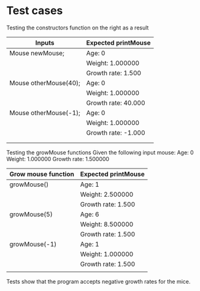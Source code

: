 # Test cases

Testing the constructors
function on the right as a result

| Inputs                                     | Expected printMouse                               |
| ------                                     | ----------------------                            |
| Mouse newMouse;                            | Age:         0                                    |
|                                            | Weight:      1.000000                             |
|                                            | Growth rate: 1.500                                |
| Mouse otherMouse(40);                      | Age:         0                                    |
|                                            | Weight:      1.000000                             |
|                                            | Growth rate: 40.000                               |
| Mouse otherMouse(-1);                      | Age:         0                                    |
|                                            | Weight:      1.000000                             |
|                                            | Growth rate: -1.000                               |
|                                            |                                                   |
|                                            |                                                   |


Testing the growMouse functions
Given the following input mouse:
Age:         0
Weight:      1.000000
Growth rate: 1.500000

| Grow mouse function                        | Expected printMouse                               |
| ------                                     | ----------------------                            |
| growMouse()                                | Age:         1                                    |
|                                            | Weight:      2.500000                             |
|                                            | Growth rate: 1.500                                |
| growMouse(5)                               | Age:         6                                    |
|                                            | Weight:      8.500000                             |
|                                            | Growth rate: 1.500                                |
| growMouse(-1)                              | Age:         1                                    |
|                                            | Weight:      1.000000                             |
|                                            | Growth rate: 1.500                                |
|                                            |                                                   |

Tests show that the program accepts negative growth
rates for the mice.
